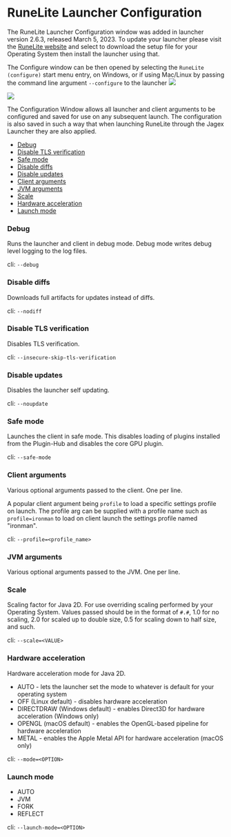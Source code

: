 # RuneLite Launcher Configuration

The RuneLite Launcher Configuration window was added in launcher version 2.6.3, released March 5, 2023.
To update your launcher please visit the [RuneLite website](https://runelite.net/) and select to download the setup file for your Operating System then install the launcher using that.

The Configure window can be then opened by selecting the `RuneLite (configure)` start menu entry, on Windows, or if using Mac/Linux by passing the command line argument `--configure` to the launcher
![](https://raw.githubusercontent.com/wiki/runelite/runelite/img/RuneLite_Configure_shortcut.png)

![](https://raw.githubusercontent.com/wiki/runelite/runelite/img/RuneLite_Launcher_Configuration.png)

The Configuration Window allows all launcher and client arguments to be configured and saved for use on any subsequent launch.
The configuration is also saved in such a way that when launching RuneLite through the Jagex Launcher they are also applied.

- [Debug](#Debug)
- [Disable TLS verification](#Disable-TLS-verification)
- [Safe mode](#Safe-mode)
- [Disable diffs](#Disable-diffs)
- [Disable updates](#Disable-updates)
- [Client arguments](#Client-arguments)
- [JVM arguments](#JVM-arguments)
- [Scale](#Scale)
- [Hardware acceleration](#Hardware-acceleration)
- [Launch mode](#Launch-mode)

### Debug
Runs the launcher and client in debug mode. Debug mode writes debug level logging to the log files.

cli: `--debug`

### Disable diffs
Downloads full artifacts for updates instead of diffs.

cli: `--nodiff`

### Disable TLS verification
Disables TLS verification.

cli: `--insecure-skip-tls-verification`

### Disable updates
Disables the launcher self updating.

cli: `--noupdate`

### Safe mode
Launches the client in safe mode.  This disables loading of plugins installed from the Plugin-Hub and disables the core GPU plugin.

cli: `--safe-mode`

### Client arguments
Various optional arguments passed to the client. One per line.

A popular client argument being `profile` to load a specific settings profile on launch.
The profile arg can be supplied with a profile name such as `profile=ironman` to load on client launch the settings profile named "ironman".

cli: `--profile=<profile_name>`
### JVM arguments
Various optional arguments passed to the JVM. One per line.

### Scale
Scaling factor for Java 2D.  For use overriding scaling performed by your Operating System.
Values passed should be in the format of `#.#`, 1.0 for no scaling, 2.0 for scaled up to double size, 0.5 for scaling down to half size, and such.

cli: `--scale=<VALUE>`

### Hardware acceleration
Hardware acceleration mode for Java 2D.

- AUTO - lets the launcher set the mode to whatever is default for your operating system
- OFF (Linux default) - disables hardware acceleration
- DIRECTDRAW (Windows default) - enables Direct3D for hardware acceleration (Windows only)
- OPENGL (macOS default) - enables the OpenGL-based pipeline for hardware acceleration
- METAL - enables the Apple Metal API for hardware acceleration (macOS only)

cli: `--mode=<OPTION>`

### Launch mode

- AUTO
- JVM
- FORK
- REFLECT

cli: `--launch-mode=<OPTION>`

